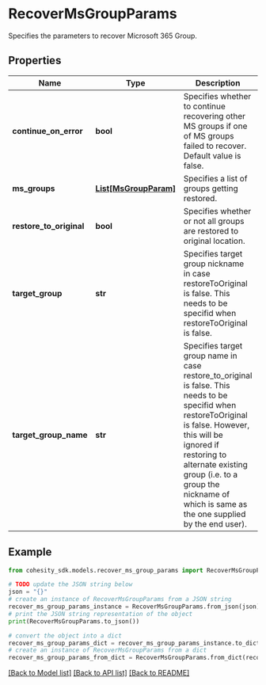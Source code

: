 # RecoverMsGroupParams

Specifies the parameters to recover Microsoft 365 Group.

## Properties

Name | Type | Description | Notes
------------ | ------------- | ------------- | -------------
**continue_on_error** | **bool** | Specifies whether to continue recovering other MS groups if one of MS groups failed to recover. Default value is false. | [optional] 
**ms_groups** | [**List[MsGroupParam]**](MsGroupParam.md) | Specifies a list of groups getting restored. | 
**restore_to_original** | **bool** | Specifies whether or not all groups are restored to original location. | [optional] 
**target_group** | **str** | Specifies target group nickname in case restoreToOriginal is false. This needs to be specifid when restoreToOriginal is false. | [optional] 
**target_group_name** | **str** | Specifies target group name in case restore_to_original is false. This needs to be specifid when restoreToOriginal is false. However, this will be ignored if restoring to alternate existing group (i.e. to a group the nickname of which is same as the one supplied by the end user). | [optional] 

## Example

```python
from cohesity_sdk.models.recover_ms_group_params import RecoverMsGroupParams

# TODO update the JSON string below
json = "{}"
# create an instance of RecoverMsGroupParams from a JSON string
recover_ms_group_params_instance = RecoverMsGroupParams.from_json(json)
# print the JSON string representation of the object
print(RecoverMsGroupParams.to_json())

# convert the object into a dict
recover_ms_group_params_dict = recover_ms_group_params_instance.to_dict()
# create an instance of RecoverMsGroupParams from a dict
recover_ms_group_params_from_dict = RecoverMsGroupParams.from_dict(recover_ms_group_params_dict)
```
[[Back to Model list]](../README.md#documentation-for-models) [[Back to API list]](../README.md#documentation-for-api-endpoints) [[Back to README]](../README.md)


